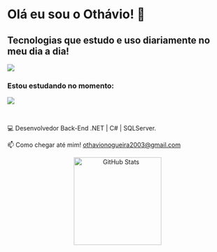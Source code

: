 # Olá eu sou o Othávio! 👋

## Tecnologias que estudo e uso diariamente no meu dia a dia!

<div style="display: inline_block">
<p align="left">
  <a href="https://skillicons.dev">
    <img src="https://skillicons.dev/icons?i=cs,dotnet,ts,postgres,azure" />
  </a>
</p>
</div>

### Estou estudando no momento:
<div style="display: inline_block">
<p align="left">
  <a href="https://skillicons.dev">
    <img src="https://skillicons.dev/icons?i=cs,dotnet,nodejs,java,spring,rabbitmq,docker" />
  </a>
</p>
</div><br/>

💻 Desenvolvedor Back-End .NET | C# | SQLServer.

📫 Como chegar até mim! othavionogueira2003@gmail.com

<div align="center">
  <img 
      alt="GitHub Stats" 
      height="200" 
      src="https://github-readme-stats.vercel.app/api/top-langs/?username=othaviolr&layout=compact&custom_title=Tecnologias&langs_count=9" 
  />
  </div>
